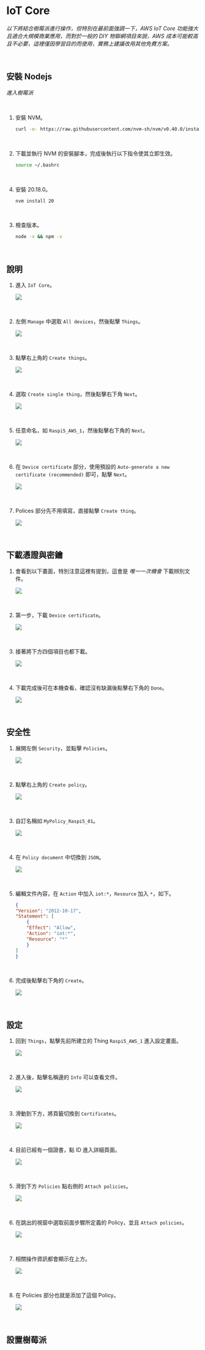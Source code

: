 # IoT Core

_以下將結合樹莓派進行操作，但特別在最前面強調一下，AWS IoT Core 功能強大且適合大規模商業應用，而對於一般的 DIY 物聯網項目來說，AWS 成本可能較高且不必要，這裡僅因學習目的而使用，實務上建議改用其他免費方案。_

<br>

## 安裝 Nodejs

_進入樹莓派_

<br>

1. 安裝 NVM。

    ```bash
    curl -o- https://raw.githubusercontent.com/nvm-sh/nvm/v0.40.0/install.sh | bash
    ```

<br>

2. 下載並執行 NVM 的安裝腳本，完成後執行以下指令使其立即生效。

    ```bash
    source ~/.bashrc
    ```

<br>

4. 安裝 20.18.0。

    ```bash
    nvm install 20
    ```

<br>

3. 檢查版本。

    ```bash
    node -v && npm -v
    ```

<br>

## 說明

1. 進入 `IoT Core`。

    ![](images/img_01.png)

<br>

2. 左側 `Manage` 中選取 `All devices`，然後點擊 `Things`。

    ![](images/img_02.png)

<br>

3. 點擊右上角的 `Create things`。

    ![](images/img_03.png)

<br>

4. 選取 `Create single thing`，然後點擊右下角 `Next`。

    ![](images/img_04.png)

<br>

5. 任意命名，如 `Raspi5_AWS_1`，然後點擊右下角的 `Next`。

    ![](images/img_05.png)

<br>

6. 在 `Device certificate` 部分，使用預設的 `Auto-generate a new certificate (recommended)` 即可，點擊 `Next`。

    ![](images/img_06.png)

<br>

7. Polices 部分先不用填寫，直接點擊 `Create thing`。

    ![](images/img_07.png)

<br>

## 下載憑證與密鑰

1. 會看到以下畫面，特別注意這裡有提到，這會是 _唯一一次機會_ 下載辨別文件。

    ![](images/img_08.png)

<br>

2. 第一步，下載 `Device certificate`。

    ![](images/img_09.png)

<br>

3. 接著將下方四個項目也都下載。

    ![](images/img_10.png)

<br>

4. 下載完成後可在本機查看，確認沒有缺漏後點擊右下角的 `Done`。

    ![](images/img_11.png)

<br>

## 安全性

1. 展開左側 `Security`，並點擊 `Policies`。

    ![](images/img_12.png)

<br>

2. 點擊右上角的 `Create policy`。

    ![](images/img_13.png)

<br>

3. 自訂名稱如 `MyPolicy_Raspi5_01`。

    ![](images/img_14.png)

<br>

4. 在 `Policy document` 中切換到 `JSON`。

    ![](images/img_15.png)

<br>

5. 編輯文件內容，在 `Action` 中加入 `iot:*`，`Resource` 加入 `*`，如下。

    ```json
    {
    "Version": "2012-10-17",
    "Statement": [
        {
        "Effect": "Allow",
        "Action": "iot:*",
        "Resource": "*"
        }
    ]
    }
    ```

<br>

6. 完成後點擊右下角的 `Create`。

    ![](images/img_16.png)

<br>

## 設定

1. 回到 `Things`，點擊先前所建立的 Thing `Raspi5_AWS_1` 進入設定畫面。

    ![](images/img_17.png)

<br>

2. 進入後，點擊名稱邊的 `Info` 可以查看文件。

    ![](images/img_18.png)

<br>

3. 滑動到下方，將頁籤切換到 `Certificates`。

    ![](images/img_19.png)

<br>

4. 目前已經有一個證書，點 ID 進入詳細頁面。

    ![](images/img_20.png)

<br>

5. 滑到下方 `Policies` 點右側的 `Attach policies`。

    ![](images/img_21.png)

<br>

6. 在跳出的視窗中選取前面步驟所定義的 Policy，並且 `Attach policies`。

    ![](images/img_22.png)

<br>

7. 相關操作資訊都會顯示在上方。

    ![](images/img_73.png)

<br>

8. 在 Policies 部分也就是添加了這個 Policy。

    ![](images/img_74.png)

<br>

## 設置樹莓派